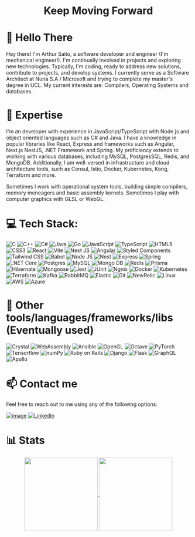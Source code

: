 <h1 align="center">Keep Moving Forward</h1>

# 👋  Hello There
Hey there! I'm Arthur Saito, a software developer and engineer (I'm mechanical engineer!). I'm continually involved in projects and exploring new technologies. Typically, I'm coding, ready to address new solutions, contribute to projects, and develop systems. I currently serve as a Software Architect at Nuria S.A / Microsoft and trying to complete my master's degree in UCL.
My current interests are: Compilers, Operating Systems and databases.

# 🚀 Expertise 
I'm an developer with experience in JavaScript/TypeScript with Node.js and object oriented languages such as C# and Java. I have a knowledge in popular libraries like React, Express and frameworks such as Angular, Next.js NestJS, .NET Framework and Spring. My proficiency extends to working with various databases, including MySQL, PostgresSQL, Redis, and MongoDB. Additionally, I am well-versed in infrastructure and cloud architecture tools, such as Consul, Istio, Docker, Kubernetes, Kong, Terraform and more. 

Sometimes I work with operational system tools, building simple compilers, memory meneagers and basic assembly kernels.
Sometimes I play with computer graphics with GLSL or WebGL.

# 💻 Tech Stack:
![C](https://img.shields.io/badge/C-00599C?style=for-the-badge&logo=c&logoColor=white)
![C++](https://img.shields.io/badge/C++-00599C.svg?style=for-the-badge&logo=C++&logoColor=white)
![C#](https://img.shields.io/badge/C%23-239120?style=for-the-badge&logo=c-sharp&logoColor=white)
![Java](https://img.shields.io/badge/Java-ED8B00?style=for-the-badge&logo=openjdk&logoColor=white)
![Go](https://img.shields.io/badge/Go-00ADD8?style=for-the-badge&logo=go&logoColor=white)
![JavaScript](https://img.shields.io/badge/javascript-%23323330.svg?style=for-the-badge&logo=javascript&logoColor=%23F7DF1E) 
![TypeScript](https://img.shields.io/badge/typescript-%23007ACC.svg?style=for-the-badge&logo=typescript&logoColor=white) 
![HTML5](https://img.shields.io/badge/html5-%23E34F26.svg?style=for-the-badge&logo=html5&logoColor=white) 
![CSS3](https://img.shields.io/badge/css3-%231572B6.svg?style=for-the-badge&logo=css3&logoColor=white) 
![React](https://img.shields.io/badge/react-%2320232a.svg?style=for-the-badge&logo=react&logoColor=%2361DAFB) 
![Vite](https://img.shields.io/badge/Vite-B73BFE?style=for-the-badge&logo=vite&logoColor=FFD62E)
![Next JS](https://img.shields.io/badge/Next-black?style=for-the-badge&logo=next.js&logoColor=white) 
![Angular](https://img.shields.io/badge/Angular-DD0031?style=for-the-badge&logo=angular&logoColor=white) 
![Styled Components](https://img.shields.io/badge/styled--components-DB7093?style=for-the-badge&logo=styled-components&logoColor=white) 
![Tailwind CSS](https://img.shields.io/badge/Tailwind_CSS-38B2AC?style=for-the-badge&logo=tailwind-css&logoColor=white) 
![Babel](https://img.shields.io/badge/Babel-F9DC3e?style=for-the-badge&logo=babel&logoColor=black) 
![Node JS](https://img.shields.io/badge/Node.js-43853D?style=for-the-badge&logo=node.js&logoColor=white) 
![Nest](https://img.shields.io/badge/NestJS-E0234E.svg?style=for-the-badge&logo=NestJS&logoColor=white)
![Express](https://img.shields.io/badge/Express.js-404D59?style=for-the-badge) 
![Spring](https://img.shields.io/badge/Spring-6DB33F.svg?style=for-the-badge&logo=Spring&logoColor=white)
![.NET Core](	https://img.shields.io/badge/.NET-512BD4?style=for-the-badge&logo=dotnet&logoColor=white)
![Postgres](https://img.shields.io/badge/PostgreSQL-316192?style=for-the-badge&logo=postgresql&logoColor=white) 
![MySQL](https://img.shields.io/badge/MySQL-005C84?style=for-the-badge&logo=mysql&logoColor=white)
![Mongo DB](https://img.shields.io/badge/MongoDB-4EA94B?style=for-the-badge&logo=mongodb&logoColor=white) 
![Redis](https://img.shields.io/badge/Redis-D9281A?style=for-the-badge&logo=redis&logoColor=white) 
![Prisma](https://img.shields.io/badge/Prisma-2D3748.svg?style=for-the-badge&logo=Prisma&logoColor=white)
![Hibernate](https://img.shields.io/badge/Hibernate-59666C?style=for-the-badge&logo=Hibernate&logoColor=white)
![Mongoose](https://img.shields.io/badge/Mongoose-880000.svg?style=for-the-badge&logo=Mongoose&logoColor=white)
![Jest](https://img.shields.io/badge/Jest-C21325.svg?style=for-the-badge&logo=Jest&logoColor=white)
![JUnit](https://img.shields.io/badge/Junit5-25A162?style=for-the-badge&logo=junit5&logoColor=white)
![Ngnix](https://img.shields.io/badge/Nginx-009639?style=for-the-badge&logo=nginx&logoColor=white)
![Docker](https://img.shields.io/badge/Docker-2496ED?style=for-the-badge&logo=docker&logoColor=white) 
![Kubernetes](https://img.shields.io/badge/kubernetes-326ce5.svg?&style=for-the-badge&logo=kubernetes&logoColor=white)
![Terraform](https://img.shields.io/badge/Terraform-7B42BC?style=for-the-badge&logo=terraform&logoColor=white)
![Kafka](https://img.shields.io/badge/Apache%20Kafka-231F20.svg?style=for-the-badge&logo=Apache-Kafka&logoColor=white)
![RabbitMQ](https://img.shields.io/badge/rabbitmq-%23FF6600.svg?&style=for-the-badge&logo=rabbitmq&logoColor=white)
![Elastic](https://img.shields.io/badge/Elastic_Search-005571?style=for-the-badge&logo=elasticsearch&logoColor=white)
![Git](https://img.shields.io/badge/Git-E34F26?style=for-the-badge&logo=git&logoColor=white) 
![NewRelic](https://img.shields.io/badge/NewRelic-1CE783?style=for-the-badge&logo=newrelic&logoColor=white)
![Linux](https://img.shields.io/badge/Linux-E34F26?style=for-the-badge&logo=linux&logoColor=black)
![AWS](https://img.shields.io/badge/Amazon%20AWS-232F3E.svg?style=for-the-badge&logo=Amazon-AWS&logoColor=white)
![Azure](https://img.shields.io/badge/Microsoft_Azure-0089D6?style=for-the-badge&logo=microsoft-azure&logoColor=white)

# 📖 Other tools/languages/frameworks/libs (Eventually used)
![Crystal](https://img.shields.io/badge/Crystal-000000?style=for-the-badge&logo=crystal&logoColor=white)
![WebAssembly](https://img.shields.io/badge/WebAssembly-654FF0?style=for-the-badge&logo=WebAssembly&logoColor=white)
![Ansible](https://img.shields.io/badge/Ansible-000000?style=for-the-badge&logo=ansible&logoColor=white)
![OpenGL](https://img.shields.io/badge/OpenGL-5586A4.svg?style=for-the-badge&logo=OpenGL&logoColor=white) 
![Octave](https://img.shields.io/badge/Octave-0790C0.svg?style=for-the-badge&logo=Octave&logoColor=white)
![PyTorch](https://img.shields.io/badge/PyTorch-EE4C2C.svg?style=for-the-badge&logo=PyTorch&logoColor=white) 
![Tensorflow](https://img.shields.io/badge/TensorFlow-FF6F00.svg?style=for-the-badge&logo=TensorFlow&logoColor=white)
![numPy](https://img.shields.io/badge/NumPy-013243.svg?style=for-the-badge&logo=NumPy&logoColor=white)
![Ruby on Rails](https://img.shields.io/badge/Ruby_on_Rails-CC0000?style=for-the-badge&logo=ruby-on-rails&logoColor=white)
![Django](https://img.shields.io/badge/Django-092E20?style=for-the-badge&logo=django&logoColor=green)
![Flask](https://img.shields.io/badge/Flask-000000?style=for-the-badge&logo=flask&logoColor=white)
![GraphQL](https://img.shields.io/badge/GraphQl-E10098?style=for-the-badge&logo=graphql&logoColor=white)
![Apollo](https://img.shields.io/badge/Apollo%20GraphQL-311C87?&style=for-the-badge&logo=Apollo%20GraphQL&logoColor=white)

# 📫 Contact me

Feel free to reach out to me using any of the following options:

[![image](https://img.shields.io/badge/Microsoft_Outlook-0078D4?style=for-the-badge&logo=microsoft-outlook&logoColor=white)](mailto:arthur-saito@outlook.com)
[![LinkedIn](https://img.shields.io/badge/-LinkedIn-blue?style=for-the-badge&logo=linkedin)](https://www.linkedin.com/in/arthur-saito-398488120/)

# 📊 Stats
<section align="center">
 <a href="https://github.com/ArthurDotSaito">
  <img height=200 align="center" src="https://github-readme-stats-git-master-arthurdotsaito.vercel.app/api?username=ArthurDotSaito&theme=dracula&show_icons=true" />
</a>
<a href="https://github.com/ArthurDotSaito">
  <img height=200 align="center" src="https://github-readme-stats.vercel.app/api/top-langs/?username=ArthurDotSaito&hide=html&layout=compact&theme=dracula&langs_count=8&card_width=320" />
</a>
 
 
</section>
